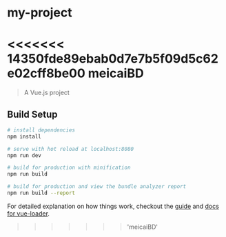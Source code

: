 # my-project
<<<<<<< 14350fde89ebab0d7e7b5f09d5c62e02cff8be00
meicaiBD
=======

> A Vue.js project

## Build Setup

``` bash
# install dependencies
npm install

# serve with hot reload at localhost:8080
npm run dev

# build for production with minification
npm run build

# build for production and view the bundle analyzer report
npm run build --report
```

For detailed explanation on how things work, checkout the [guide](http://vuejs-templates.github.io/webpack/) and [docs for vue-loader](http://vuejs.github.io/vue-loader).
>>>>>>> 'meicaiBD'
